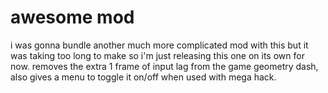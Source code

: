 # awesome mod
i was gonna bundle another much more complicated mod with this but it was taking too long to make so i'm just releasing this one on its own for now. removes the extra 1 frame of input lag from the game geometry dash, also gives a menu to toggle it on/off when used with mega hack.
